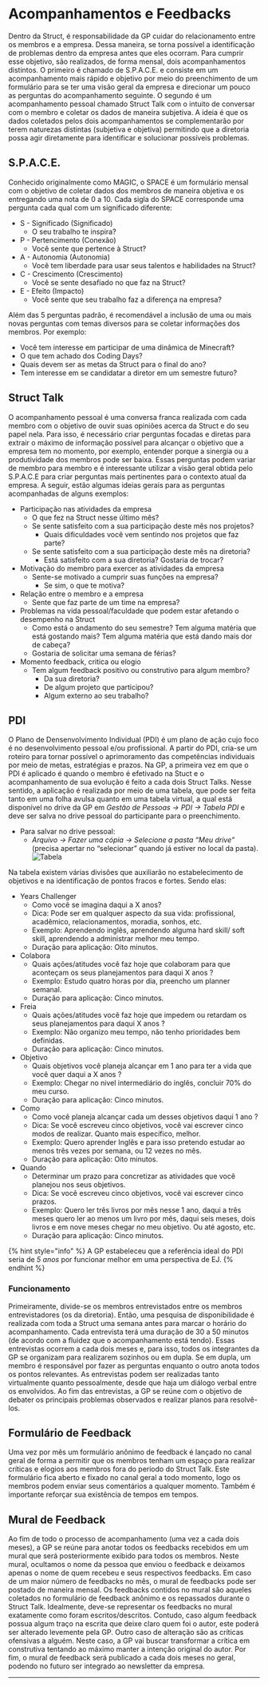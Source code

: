# Acompanhamentos e Feedbacks

Dentro da Struct, é responsabilidade da GP cuidar do relacionamento entre os membros e a empresa. Dessa maneira, se torna possível a identificação de problemas dentro da empresa antes que eles ocorram. Para cumprir esse objetivo, são realizados, de forma mensal, dois acompanhamentos distintos.  O primeiro é chamado de S.P.A.C.E. e consiste em um acompanhamento mais rápido e objetivo por meio do preenchimento de um formulário para se ter uma visão geral da empresa e direcionar um pouco as perguntas do acompanhamento seguinte. O segundo é um acompanhamento pessoal chamado Struct Talk com o intuito de conversar com o membro e coletar os dados de maneira subjetiva. A ideia é que os dados coletados pelos dois acompanhamentos se complementarão por terem naturezas distintas (subjetiva e objetiva) permitindo que a diretoria possa agir diretamente para identificar e solucionar possíveis problemas.

## S.P.A.C.E.

Conhecido originalmente como MAGIC, o SPACE é um formulário mensal com o objetivo de coletar dados dos membros de maneira objetiva e os entregando uma nota de 0 a 10. Cada sigla do SPACE corresponde uma pergunta cada qual com um significado diferente:

- S - Significado (Significado)
	- O seu trabalho te inspira?
- P - Pertencimento (Conexão)
	- Você sente que pertence à Struct?
- A - Autonomia (Autonomia)
	- Você tem liberdade para usar seus talentos e habilidades na Struct?
- C - Crescimento (Crescimento)
	- Você se sente desafiado no que faz na Struct?
- E - Efeito (Impacto)
	- Você sente que seu trabalho faz a diferença na empresa?
	
Além das 5 perguntas padrão, é recomendável a inclusão de uma ou mais novas perguntas com temas diversos para se coletar informações dos membros. Por exemplo:

- Você tem interesse em participar de uma dinâmica de Minecraft?
- O que tem achado dos Coding Days?
- Quais devem ser as metas da Struct para o final do ano?
- Tem interesse em se candidatar a diretor em um semestre futuro?
	
## Struct Talk

O acompanhamento pessoal é uma conversa franca realizada com cada membro com o objetivo de ouvir suas opiniões acerca da Struct e do seu papel nela. Para isso, é necessário criar perguntas focadas e diretas para extrair o máximo de informação possível para alcançar o objetivo que a empresa tem no momento, por exemplo, entender porque a sinergia ou a produtividade dos membros pode ser baixa. Essas perguntas podem variar de membro para membro e é interessante utilizar a visão geral obtida pelo S.P.A.C.E para criar perguntas mais pertinentes para o contexto atual da empresa. A seguir, estão algumas ideias gerais para as perguntas acompanhadas de alguns exemplos:


- Participação nas atividades da empresa
	- O que fez na Struct nesse último mês?
	- Se sente satisfeito com a sua participação deste mês nos projetos?
		- Quais dificuldades você vem sentindo nos projetos que faz parte?
	- Se sente satisfeito com a sua participação deste mês na diretoria?
		- Está satisfeito com a sua diretoria? Gostaria de trocar?
- Motivação do membro para exercer as atividades da empresa
	- Sente-se motivado a cumprir suas funções na empresa? 
		- Se sim, o que te motiva?
- Relação entre o membro e a empresa
	- Sente que faz parte de um time na empresa?
- Problemas na vida pessoal/faculdade que podem estar afetando o desempenho na Struct
	- Como está o andamento do seu semestre? Tem alguma matéria que está gostando mais? Tem alguma matéria que está dando mais dor de cabeça?
	- Gostaria de solicitar uma semana de férias?
- Momento feedback, critica ou elogio
	- Tem algum feedback positivo ou construtivo para algum membro?
		- Da sua diretoria?
		- De algum projeto que participou?
		- Algum externo ao seu trabalho?

## PDI

O Plano de Densenvolvimento Individual (PDI) é um plano de ação cujo foco é no desenvolvimento pessoal e/ou profissional. A partir do PDI, cria-se um roteiro para tornar possível o aprimoramento das competências individuais por meio de metas, estratégias e prazos. Na GP, a primeira vez em que o PDI é aplicado é quando o membro é efetivado na Stuct e o acompanhamento de sua evolução é feito a cada dois Struct Talks. Nesse sentido, a aplicação é realizada por meio de uma tabela, que pode ser feita tanto em uma folha avulsa quanto em uma tabela virtual, a qual está disponível no drive da GP em *Gestão de Pessoas -> PDI -> Tabela PDI* e deve ser salva no drive pessoal do participante para o preenchimento.

- Para salvar no drive pessoal:
	- *Arquivo -> Fazer uma cópia -> Selecione a pasta “Meu drive”* (precisa apertar no “selecionar” quando já estiver no local da pasta).
	![Tabela](../../imagens/copiaTabelaPDI.png)

Na tabela existem várias divisões que auxiliarão no estabelecimento de objetivos e na identificação de pontos fracos e fortes. Sendo elas:

- Years Challenger
	- Como você se imagina daqui a X anos? 
	- Dica: Pode ser em qualquer aspecto da sua vida: profissional, acadêmico, relacionamentos, moradia, sonhos, etc.
	- Exemplo: Aprendendo inglês, aprendendo alguma hard skill/ soft skill, aprendendo a administrar melhor meu tempo.
	- Duração para aplicação: Oito minutos.
- Colabora 
	- Quais ações/atitudes você faz hoje que colaboram para que aconteçam os seus planejamentos para daqui X anos ?
	- Exemplo: Estudo quatro horas por dia, preencho um planner semanal.
	- Duração para aplicação: Cinco minutos.
- Freia 
	- Quais ações/atitudes você faz hoje que impedem ou retardam os seus planejamentos para daqui X anos ?
	- Exemplo: Não organizo meu tempo, não tenho prioridades bem definidas.
	- Duração para aplicação: Cinco minutos.
- Objetivo 
	- Quais objetivos você planeja alcançar em 1 ano para ter a vida que você quer daqui a X anos ?
	- Exemplo: Chegar no nivel intermediário do inglês, concluir 70% do meu curso.
	- Duração para aplicação: Cinco minutos.
- Como 
	- Como você planeja alcançar cada um desses objetivos daqui 1 ano ? 
	- Dica: Se você escreveu cinco objetivos, você vai escrever cinco modos de realizar. Quanto mais específico, melhor.
	- Exemplo: Quero aprender Inglês e para isso pretendo estudar ao menos três vezes por semana, ou 12 vezes no mês.
	- Duração para aplicação: Oito minutos.
- Quando 
	- Determinar um prazo para concretizar as atividades que você planejou nos seus objetivos.
	- Dica: Se você escreveu cinco objetivos, você vai escrever cinco prazos.
	- Exemplo: Quero ler três livros por mês nesse 1 ano, daqui a três meses quero ler ao menos um livro por mês, daqui seis meses, dois livros e em nove meses chegar no meu objetivo. Ou até agosto, etc.  
	- Duração para aplicação: Cinco minutos.

{% hint style="info" %}
A GP estabeleceu que a referência ideal do PDI seria de _5 anos_ por funcionar melhor em uma perspectiva de EJ.
{% endhint %}
		
### Funcionamento

Primeiramente, divide-se os membros entrevistados entre os membros entrevistadores (os da diretoria). Então, uma pesquisa de disponibilidade é realizada com toda a Struct uma semana antes para marcar o horário do acompanhamento. Cada entrevista terá uma duração de 30 a 50 minutos (de acordo com a fluidez que o acompanhamento está tendo). Essas entrevistas ocorrem a cada dois meses e, para isso, todos os integrantes da GP se organizam para realizarem sozinhos ou em dupla. Se em dupla, um membro é responsável por fazer as perguntas enquanto o outro anota todos os pontos relevantes. 
As entrevistas podem ser realizadas tanto virtualmente quanto pessoalmente, desde que haja um diálogo verbal entre os envolvidos. Ao fim das entrevistas, a GP se reúne com o objetivo de debater os principais problemas observados e realizar planos para resolvê-los.

## Formulário de Feedback

Uma vez por mês um formulário anônimo de feedback é lançado no canal geral de forma a permitir que os membros tenham um espaço para realizar críticas e elogios aos membros fora do período do Struct Talk. Este formulário fica aberto e fixado no canal geral a todo momento, logo os membros podem enviar seus comentários a qualquer momento. Também é importante reforçar sua existência de tempos em tempos.

## Mural de Feedback

Ao fim de todo o processo de acompanhamento (uma vez a cada dois meses), a GP se reúne para anotar todos os feedbacks recebidos em um mural que será posteriormente exibido para todos os membros. Neste mural, ocultamos o nome da pessoa que enviou o feedback e deixamos apenas o nome de quem recebeu e seus respectivos feedbacks. Em caso de um maior número de feedbacks no mês, o mural de feedbacks pode ser postado de maneira mensal.
Os feedbacks contidos no mural são aqueles coletados no formulário de feedback anônimo e os repassados durante o Struct Talk. Idealmente, deve-se representar os feedbacks no mural exatamente como foram escritos/descritos. Contudo, caso algum feedback possua algum traço na escrita que deixe claro quem foi o autor, este poderá ser alterado levemente pela GP. Outro caso de alteração são as críticas ofensivas a alguém. Neste caso, a GP vai buscar transformar a crítica em construtiva tentando ao máximo manter a intenção original do autor.
Por fim, o mural de feedback será publicado a cada dois meses no geral, podendo no futuro ser integrado ao newsletter da empresa.

---